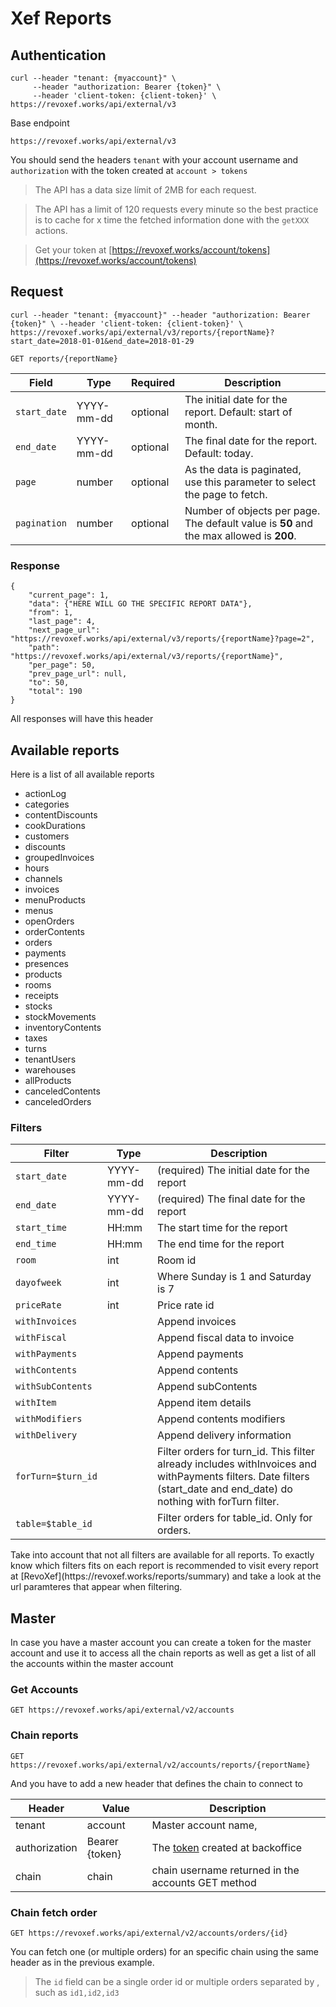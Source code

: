 # Xef Reports
## Authentication

```shell 
curl --header "tenant: {myaccount}" \
     --header "authorization: Bearer {token}" \
     --header 'client-token: {client-token}' \
https://revoxef.works/api/external/v3
```

Base endpoint

`https://revoxef.works/api/external/v3`

You should send the headers `tenant` with your account username and `authorization` with the token created at `account > tokens`

> The API has a data size límit of 2MB for each request.

> The API has a limit of 120 requests every minute so the best practice is to cache for x time the fetched information done with the `getXXX` actions.

> Get your token at [https://revoxef.works/account/tokens](https://revoxef.works/account/tokens)

## Request

```shell
curl --header "tenant: {myaccount}" --header "authorization: Bearer {token}" \ --header 'client-token: {client-token}' \
https://revoxef.works/api/external/v3/reports/{reportName}?start_date=2018-01-01&end_date=2018-01-29
```

`GET reports/{reportName}`

| Field        | Type       | Required | Description                                                               |
|--------------|------------|----------|---------------------------------------------------------------------------|
| `start_date` | YYYY-mm-dd | optional | The initial date for the report. Default: start of month.                 |
| `end_date`   | YYYY-mm-dd | optional | The final date for the report. Default: today.                            |
| `page`       | number     | optional | As the data is paginated, use this parameter to select the page to fetch. |
| `pagination` | number     | optional | Number of objects per page. The default value is **50** and the max allowed is **200**. |


### Response

```shell
{
    "current_page": 1,
    "data": {"HERE WILL GO THE SPECIFIC REPORT DATA"},
    "from": 1,
    "last_page": 4,
    "next_page_url": "https://revoxef.works/api/external/v3/reports/{reportName}?page=2",
    "path": "https://revoxef.works/api/external/v3/reports/{reportName}",
    "per_page": 50,
    "prev_page_url": null,
    "to": 50,
    "total": 190
}
```

All responses will have this header

## Available reports
Here is a list of all available reports

* actionLog
* categories
* contentDiscounts
* cookDurations
* customers
* discounts
* groupedInvoices
* hours
* channels
* invoices
* menuProducts
* menus
* openOrders
* orderContents
* orders
* payments
* presences
* products
* rooms
* receipts
* stocks
* stockMovements
* inventoryContents
* taxes
* turns
* tenantUsers
* warehouses
* allProducts
* canceledContents
* canceledOrders



### Filters

Filter        | Type       | Description
--------------|------------|-------------
`start_date`  | YYYY-mm-dd | (required) The initial date for the report
`end_date`    | YYYY-mm-dd | (required) The final date for the report
`start_time`  | HH:mm      | The start time for the report
`end_time`    | HH:mm      | The end time for the report
`room`        | int        | Room id
`dayofweek`   | int        | Where Sunday is 1 and Saturday is 7
`priceRate`   | int        | Price rate id
`withInvoices`|            | Append invoices
`withFiscal`  |            | Append fiscal data to invoice
`withPayments`|            | Append payments
`withContents`|            | Append contents 
`withSubContents`|         | Append subContents 
`withItem`    |            | Append item details
`withModifiers` |          | Append contents modifiers
`withDelivery` |           | Append delivery information
`forTurn=$turn_id` |       | Filter orders for turn_id. This filter already includes withInvoices and withPayments filters. Date filters (start_date and end_date) do nothing with forTurn filter.
`table=$table_id` |        | Filter orders for table_id. Only for orders.

<aside class="notice">
Take into account that not all filters are available for all reports. To exactly know which filters fits on each report is recommended to visit every report at [RevoXef](https://revoxef.works/reports/summary) and take a look at the url paramteres that appear when filtering.
</aside>

## Master
In case you have a master account you can create a token for the master account and use it to access all the chain reports as well as get a list of all the accounts within the master account

### Get Accounts

`GET https://revoxef.works/api/external/v2/accounts`

### Chain reports

`GET https://revoxef.works/api/external/v2/accounts/reports/{reportName}`

And you have to add a new header that defines the chain to connect to

Header        | Value          | Description
--------------|----------------|-----------
tenant        | account        | Master account name,
authorization | Bearer {token} | The [token](https://revoxef.works/account/tokens) created at backoffice
chain         | chain          |chain username returned in the accounts GET method


### Chain fetch order

`GET https://revoxef.works/api/external/v2/accounts/orders/{id}`

You can fetch one (or multiple orders) for an specific chain using the same header as in the previous example.

> The `id` field can be a single order id or multiple orders separated by , such as `id1,id2,id3`



